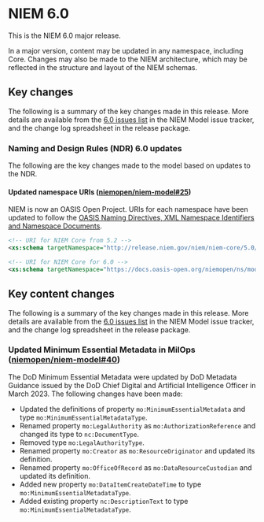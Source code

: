 
# NIEM 6.0

This is the NIEM 6.0 major release.

In a major version, content may be updated in any namespace, including Core. Changes may also be made to the NIEM architecture, which may be reflected in the structure and layout of the NIEM schemas.

## Key changes

The following is a summary of the key changes made in this release.  More details are available from the [6.0 issues list](https://github.com/niemopen/niem-model/labels/6.0) in the NIEM Model issue tracker, and the change log spreadsheet in the release package.

### Naming and Design Rules (NDR) 6.0 updates

The following are the key changes made to the model based on updates to the NDR.

#### Updated namespace URIs ([niemopen/niem-model#25](https://github.com/niemopen/niem-model/issues/25))

NIEM is now an OASIS Open Project.  URIs for each namespace have been updated to follow the [OASIS Naming Directives, XML Namespace Identifiers and Namespace Documents](http://docs.oasis-open.org/specGuidelines/ndr/namingDirectives.html#xml-namespaces).

```xml
<!-- URI for NIEM Core from 5.2 -->
<xs:schema targetNamespace="http://release.niem.gov/niem/niem-core/5.0/" ...>

<!-- URI for NIEM Core for 6.0 -->
<xs:schema targetNamespace="https://docs.oasis-open.org/niemopen/ns/model/niem-core/6.0/" ...>
```

## Key content changes

The following is a summary of the key changes made in this release.  More details are available from the [6.0 issues list](https://github.com/niemopen/niem-model/labels/6.0) in the NIEM Model issue tracker, and the change log spreadsheet in the release package.

### Updated Minimum Essential Metadata in MilOps ([niemopen/niem-model#40](https://github.com/niemopen/niem-model/issues/40))

The DoD Minimum Essential Metadata were updated by DoD Metadata Guidance issued by the DoD Chief Digital and Artificial Intelligence Officer in March 2023.   The following changes have been made:

- Updated the definitions of property `mo:MinimumEssentialMetadata` and type `mo:MinimumEssentialMetadataType`.
- Renamed property `mo:LegalAuthority` as `mo:AuthorizationReference` and changed its type to `nc:DocumentType`.
- Removed type `mo:LegalAuthorityType`.
- Renamed property `mo:Creator` as `mo:ResourceOriginator` and updated its definition.
- Renamed property `mo:OfficeOfRecord` as `mo:DataResourceCustodian` and updated its definition.
- Added new property `mo:DataItemCreateDateTime` to type `mo:MinimumEssentialMetadataType`.
- Added existing property `nc:DescriptionText` to type `mo:MinimumEssentialMetadataType`.
